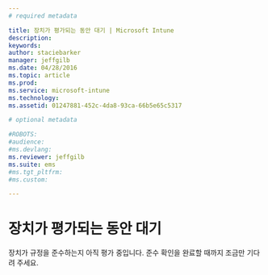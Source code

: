 ```yaml
---
# required metadata

title: 장치가 평가되는 동안 대기 | Microsoft Intune
description:
keywords:
author: staciebarker
manager: jeffgilb
ms.date: 04/28/2016
ms.topic: article
ms.prod:
ms.service: microsoft-intune
ms.technology:
ms.assetid: 01247881-452c-4da8-93ca-66b5e65c5317

# optional metadata

#ROBOTS:
#audience:
#ms.devlang:
ms.reviewer: jeffgilb
ms.suite: ems
#ms.tgt_pltfrm:
#ms.custom:

---
```


# 장치가 평가되는 동안 대기
장치가 규정을 준수하는지 아직 평가 중입니다. 준수 확인을 완료할 때까지 조금만 기다려 주세요.



<!--HONumber=May16_HO1-->



